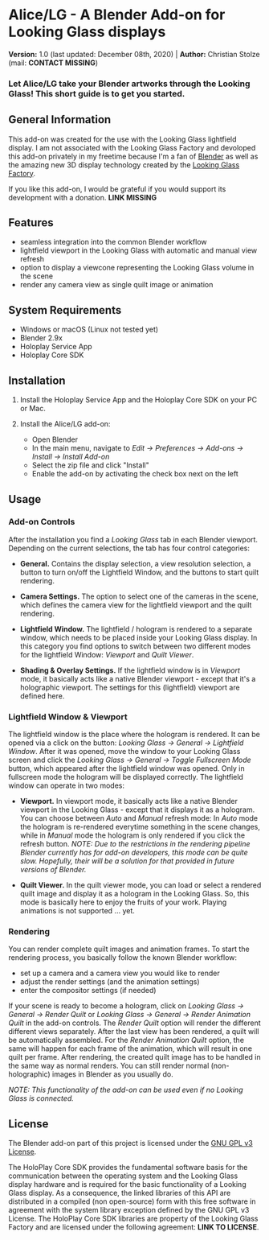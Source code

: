 # Alice/LG - A Blender Add-on for Looking Glass displays

**Version:** 1.0 (last updated: December 08th, 2020) | **Author:** Christian Stolze (mail: **CONTACT MISSING**)

### Let Alice/LG take your Blender artworks through the Looking Glass! This short guide is to get you started.

## General Information
This add-on was created for the use with the Looking Glass lightfield display. I am not associated with the Looking Glass Factory and devoloped this add-on privately in my freetime because I'm a fan of [Blender](https://www.blender.org/) as well as the amazing new 3D display technology created by the [Looking Glass Factory](https://lookingglassfactory.com/). 

If you like this add-on, I would be grateful if you would support its development with a donation. **LINK MISSING**

## Features
- seamless integration into the common Blender workflow
- lightfield viewport in the Looking Glass with automatic and manual view refresh
- option to display a viewcone representing the Looking Glass volume in the scene
- render any camera view as single quilt image or animation

## System Requirements
- Windows or macOS (Linux not tested yet)
- Blender 2.9x
- Holoplay Service App
- Holoplay Core SDK

## Installation

1. Install the Holoplay Service App and the Holoplay Core SDK on your PC or Mac.

2. Install the Alice/LG add-on:
   - Open Blender
   - In the main menu, navigate to _Edit → Preferences → Add-ons → Install → Install Add-on_
   - Select the zip file and click "Install"
   - Enable the add-on by activating the check box next on the left

## Usage

### Add-on Controls

After the installation you find a _Looking Glass_ tab in each Blender viewport. Depending on the current selections, the tab has four control categories:

- **General.** Contains the display selection, a view resolution selection, a button to turn on/off the Lightfield Window, and the buttons to start quilt rendering.

- **Camera Settings.** The option to select one of the cameras in the scene, which defines the camera view for the lightfield viewport and the quilt rendering.

- **Lightfield Window.** The lightfield / hologram is rendered to a separate window, which needs to be placed inside your Looking Glass display. In this category you find options to switch between two different modes for the lightfield Window: _Viewport_ and _Quilt Viewer_.

- **Shading & Overlay Settings.** If the lightfield window is in _Viewport_ mode, it basically acts like a native Blender viewport - except that it's a holographic viewport. The settings for this (lightfield) viewport are defined here.

### Lightfield Window & Viewport

The lightfield window is the place where the hologram is rendered. It can be opened via a click on the button: _Looking Glass → General → Lightfield Window_. After it was opened, move the window to your Looking Glass screen and click the _Looking Glass → General → Toggle Fullscreen Mode_ button, which appeared after the lightfield window was opened. Only in fullscreen mode the hologram will be displayed correctly. The lightfield window can operate in two modes:

- **Viewport.** In viewport mode, it basically acts like a native Blender viewport in the Looking Glass - except that it displays it as a hologram. You can choose between _Auto_ and _Manual_ refresh mode: In _Auto_ mode the hologram is re-rendered everytime something in the scene changes, while in _Manual_ mode the hologram is only rendered if you click the refresh button. _NOTE: Due to the restrictions in the rendering pipeline Blender currently has for add-on developers, this mode can be quite slow. Hopefully, their will be a solution for that provided in future versions of Blender._

- **Quilt Viewer.** In the quilt viewer mode, you can load or select a rendered quilt image and display it as a hologram in the Looking Glass. So, this mode is basically here to enjoy the fruits of your work. Playing animations is not supported ... yet.

### Rendering

You can render complete quilt images and animation frames. To start the rendering process, you basically follow the known Blender workflow:

- set up a camera and a camera view you would like to render
- adjust the render settings (and the animation settings)
- enter the compositor settings (if needed)

If your scene is ready to become a hologram, click on _Looking Glass → General → Render Quilt_ or _Looking Glass → General → Render Animation Quilt_ in the add-on controls. The _Render Quilt_ option will render the different different views separately. After the last view has been rendered, a quilt will be automatically assembled. For the _Render Animation Quilt_ option, the same will happen for each frame of the animation, which will result in one quilt per frame. After rendering, the created quilt image has to be handled in the same way as normal renders. You can still render normal (non-holographic) images in Blender as you usually do. 

_NOTE: This functionality of the add-on can be used even if no Looking Glass is connected._

## License

The Blender add-on part of this project is licensed under the [GNU GPL v3 License](LICENSE).

The HoloPlay Core SDK provides the fundamental software basis for the communication between the operating system and the Looking Glass display hardware and is required for the basic functionality of a Looking Glass display. As a consequence, the linked libraries of this API are distributed in a compiled (non open-source) form with this free software in agreement with the system library exception defined by the GNU GPL v3 License. The HoloPlay Core SDK libraries are property of the Looking Glass Factory and are licensed under the following agreement: **LINK TO LICENSE**.
